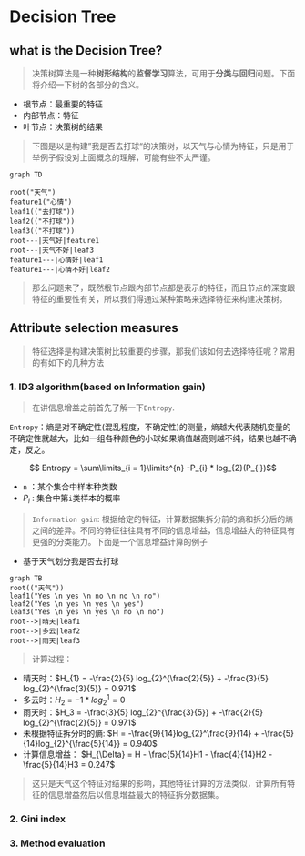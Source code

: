 # Decision Tree



## what is the Decision Tree?

> 决策树算法是一种**树形结构**的**监督学习**算法，可用于**分类**与**回归**问题。下面将介绍一下树的各部分的含义。

* 根节点：最重要的特征
* 内部节点：特征
* 叶节点：决策树的结果

> 下图是以是构建”我是否去打球“的决策树，以天气与心情为特征，只是用于举例子假设对上面概念的理解，可能有些不太严谨。

```mermaid
graph TD

root("天气")
feature1("心情")
leaf1(("去打球"))
leaf2(("不打球"))
leaf3(("不打球"))
root---|天气好|feature1
root---|天气不好|leaf3
feature1---|心情好|leaf1
feature1---|心情不好|leaf2
```

> 那么问题来了，既然根节点跟内部节点都是表示的特征，而且节点的深度跟特征的重要性有关，所以我们得通过某种策略来选择特征来构建决策树。



## Attribute selection measures

> 特征选择是构建决策树比较重要的步骤，那我们该如何去选择特征呢？常用的有如下的几种方法

### 1. ID3 algorithm(based on Information gain)

> 在讲信息增益之前首先了解一下`Entropy`.

`Entropy`：熵是对不确定性(混乱程度，不确定性)的测量，熵越大代表随机变量的不确定性就越大，比如一组各种颜色的小球如果熵值越高则越不纯，结果也越不确定，反之。

$$ Entropy = \sum\limits_{i = 1}\limits^{n} -P_{i} * log_{2}(P_{i})$$

* `n` ：某个集合中样本种类数
* $P_{i}$ : 集合中第`i`类样本的概率

> `Information gain`: 根据给定的特征，计算数据集拆分前的熵和拆分后的熵之间的差异。不同的特征往往具有不同的信息增益，信息增益大的特征具有更强的分类能力。下面是一个信息增益计算的例子

* 基于天气划分我是否去打球

```mermaid
graph TB
root(("天气"))
leaf1("Yes \n yes \n no \n no \n no")
leaf2("Yes \n yes \n yes \n yes")
leaf3("Yes \n yes \n yes \n no \n no")
root-->|晴天|leaf1
root-->|多云|leaf2
root-->|雨天|leaf3
```

> 计算过程：

* 晴天时：$H_{1} = -\frac{2}{5}  log_{2}^{\frac{2}{5}} + -\frac{3}{5}  log_{2}^{\frac{3}{5}}  = 0.971$
* 多云时：$H_{2}$ = $-1 * log_{2}^{1} = 0$
* 雨天时：$H_3 =  -\frac{3}{5}  log_{2}^{\frac{3}{5}} + -\frac{2}{5}  log_{2}^{\frac{2}{5}}  = 0.971$
* 未根据特征拆分时的熵: $H = -\frac{9}{14}log_{2}^\frac{9}{14} + -\frac{5}{14}log_{2}^{\frac{5}{14}} = 0.940$
* 计算信息增益： $H_{\Delta} = H - \frac{5}{14}H1 - \frac{4}{14}H2 - \frac{5}{14}H3 = 0.247$

> 这只是天气这个特征对结果的影响，其他特征计算的方法类似，计算所有特征的信息增益然后以信息增益最大的特征拆分数据集。

### 2. Gini index







### 3. Method evaluation

